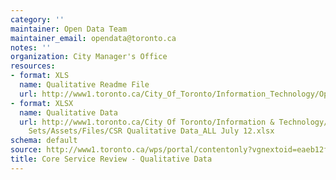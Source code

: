 ```yaml
---
category: ''
maintainer: Open Data Team
maintainer_email: opendata@toronto.ca
notes: ''
organization: City Manager's Office
resources:
- format: XLS
  name: Qualitative Readme File
  url: http://www1.toronto.ca/City_Of_Toronto/Information_Technology/Open_Data/Data_Sets/Assets/Files/Core_Services_Review_-_Qualitative_Data_Readme_File.xls
- format: XLSX
  name: Qualitative Data
  url: http://www1.toronto.ca/City Of Toronto/Information & Technology/Open Data/Data
    Sets/Assets/Files/CSR Qualitative Data_ALL July 12.xlsx
schema: default
source: http://www1.toronto.ca/wps/portal/contentonly?vgnextoid=eaeb12f464151310VgnVCM1000003dd60f89RCRD&vgnextchannel=1a66e03bb8d1e310VgnVCM10000071d60f89RCRD
title: Core Service Review - Qualitative Data
---
```

